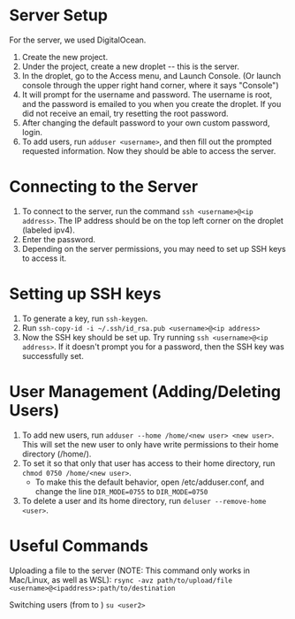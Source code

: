 # Server Setup

For the server, we used DigitalOcean.

1. Create the new project.
1. Under the project, create a new droplet -- this is the server.
1. In the droplet, go to the Access menu, and Launch Console. (Or launch console through the upper right hand corner, where it says "Console")
1. It will prompt for the username and password. The username is root, and the password is emailed to you when you create the droplet. If you did not receive an email, try resetting the root password.
1. After changing the default password to your own custom password, login.
1. To add users, run `adduser <username>`, and then fill out the prompted requested information. Now they should be able to access the server.

# Connecting to the Server

1. To connect to the server, run the command `ssh <username>@<ip address>`. The IP address should be on the top left corner on the droplet (labeled ipv4).
1. Enter the password.
1. Depending on the server permissions, you may need to set up SSH keys to access it.

# Setting up SSH keys

1. To generate a key, run `ssh-keygen`.
1. Run `ssh-copy-id -i ~/.ssh/id_rsa.pub <username>@<ip address>`
1. Now the SSH key should be set up. Try running `ssh <username>@<ip address>`. If it doesn't prompt you for a password, then the SSH key was successfully set.

# User Management (Adding/Deleting Users)

1. To add new users, run `adduser --home /home/<new user> <new user>`. This will set the new user to only have write permissions to their home directory (/home/<new user>).
1. To set it so that only that user has access to their home directory, run `chmod 0750 /home/<new user>`.
   - To make this the default behavior, open /etc/adduser.conf, and change the line `DIR_MODE=0755` to `DIR_MODE=0750`
1. To delete a user and its home directory, run `deluser --remove-home <user>`.

# Useful Commands

Uploading a file to the server (NOTE: This command only works in Mac/Linux, as well as WSL):
`rsync -avz path/to/upload/file <username>@<ipaddress>:path/to/destination`

Switching users (from <user1> to <user2>) `su <user2>`
